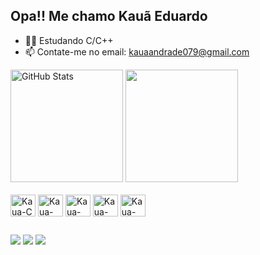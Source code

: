 ## Opa!! Me chamo Kauã Eduardo 

- 👨‍🏫 Estudando C/C++
- 📫 Contate-me no email: kauaandrade079@gmail.com

<div>
  <img height = "180em" src="https://github-readme-stats.vercel.app/api?username=kauaeduuardo&show_icons=true&theme=merko&count_private=true" alt="GitHub Stats">
  <img height = "180em" src="https://github-readme-stats.vercel.app/api/top-langs/?username=kauaeduuardo&show_icons=true&theme=merko">
</div>

<div style="display: inline_block"><br>
  <img align="center" alt="Kaua-C" height="35" width="40"src="https://cdn.jsdelivr.net/gh/devicons/devicon@latest/icons/c/c-original.svg">
  <img align="center" alt="Kaua-Cpp" height="35" width="40"src="https://cdn.jsdelivr.net/gh/devicons/devicon@latest/icons/cplusplus/cplusplus-original.svg">     
  <img align="center" alt="Kaua-Py" height="35" width="40" src="https://cdn.jsdelivr.net/gh/devicons/devicon@latest/icons/python/python-original.svg">
  <img align="center" alt="Kaua-html" height="35" width="40" src="https://cdn.jsdelivr.net/gh/devicons/devicon@latest/icons/html5/html5-original.svg">
  <img align="center" alt="Kaua-css" height="35" width="40" src="https://cdn.jsdelivr.net/gh/devicons/devicon@latest/icons/css3/css3-original.svg">         
</div>

##
<div>
  <a href="https://instagram.com/kauaeduardo__" target="_blank"><img src="https://img.shields.io/badge/-Instagram-%23E4405F?style=for-the-badge&logo=instagram&logoColor=white" target="_blank"></a>
  <a href = "mailto:kauaandrade079@gmail.com"><img src="https://img.shields.io/badge/-Gmail-%23333?style=for-the-badge&logo=gmail&logoColor=white" target="_blank"></a>
  <a href="https://www.linkedin.com/in/kau%C3%A3-eduardo-a2796533b/" target="_blank"><img src="https://img.shields.io/badge/-LinkedIn-%230077B5?style=for-the-badge&logo=linkedin&logoColor=white" target="_blank"></a>
</div>
